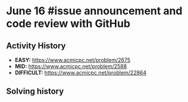 # June 16 #issue announcement and code review with GitHub

## Activity History

- ******EASY:****** https://www.acmicpc.net/problem/2675
- ******MID:****** https://www.acmicpc.net/problem/2588
- ******DIFFICULT:****** https://www.acmicpc.net/problem/22864

## Solving history
